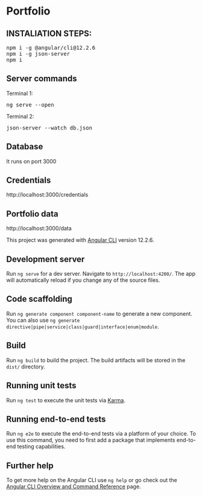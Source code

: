 # Portfolio

## INSTALlATION STEPS:

<pre>
npm i -g @angular/cli@12.2.6
npm i -g json-server
npm i
</pre>

## Server commands
Terminal 1:
<pre>
ng serve --open
</pre>
Terminal 2:
<pre>
json-server --watch db.json
</pre>

## Database
It runs on port 3000

## Credentials
http://localhost:3000/credentials

## Portfolio data
http://localhost:3000/data

This project was generated with [Angular CLI](https://github.com/angular/angular-cli) version 12.2.6.

## Development server

Run `ng serve` for a dev server. Navigate to `http://localhost:4200/`. The app will automatically reload if you change any of the source files.

## Code scaffolding

Run `ng generate component component-name` to generate a new component. You can also use `ng generate directive|pipe|service|class|guard|interface|enum|module`.

## Build

Run `ng build` to build the project. The build artifacts will be stored in the `dist/` directory.

## Running unit tests

Run `ng test` to execute the unit tests via [Karma](https://karma-runner.github.io).

## Running end-to-end tests

Run `ng e2e` to execute the end-to-end tests via a platform of your choice. To use this command, you need to first add a package that implements end-to-end testing capabilities.

## Further help

To get more help on the Angular CLI use `ng help` or go check out the [Angular CLI Overview and Command Reference](https://angular.io/cli) page.
